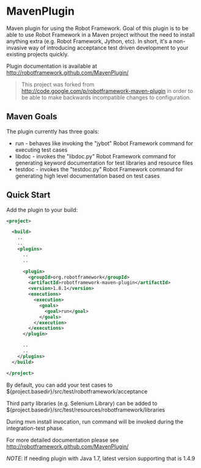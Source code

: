 MavenPlugin
===========

Maven plugin for using the Robot Framework. Goal of this plugin is to be able to use Robot Framework in a Maven project
without the need to install anything extra (e.g. Robot Framework, Jython, etc). In short, it's a non-invasive way of
introducing acceptance test driven development to your existing projects quickly.

Plugin documentation is available at http://robotframework.github.com/MavenPlugin/

> This project was forked from http://code.google.com/p/robotframework-maven-plugin
> in order to be able to make backwards incompatible changes to configuration.

Maven Goals
-----------

The plugin currently has three goals:

* run - behaves like invoking the "jybot" Robot Framework command for executing test cases
* libdoc - invokes the "libdoc.py" Robot Framework command for generating keyword documentation for test libraries and resource files
* testdoc - invokes the "testdoc.py" Robot Framework command for generating high level documentation based on test cases

Quick Start
-----------

Add the plugin to your build:

```xml
<project>

  <build>
    ..
    ..
    <plugins>
      ..
      ..

      <plugin>
        <groupId>org.robotframework</groupId>
        <artifactId>robotframework-maven-plugin</artifactId>
        <version>1.8.1</version>
        <executions>
          <execution>
            <goals>
              <goal>run</goal>
            </goals>
          </execution>
        </executions>
      </plugin>

      ..
      ..
    </plugins>
  </build>

</project>
```

By default, you can add your test cases to ${project.basedir}/src/test/robotframework/acceptance

Third party libraries (e.g. Selenium Library) can be added to ${project.basedir}/src/test/resources/robotframework/libraries

During mvn install invocation, run command will be invoked during the integration-test phase.

For more detailed documentation please see http://robotframework.github.com/MavenPlugin/

*NOTE*: If needing plugin with Java 1.7, latest version supporting that is 1.4.9
